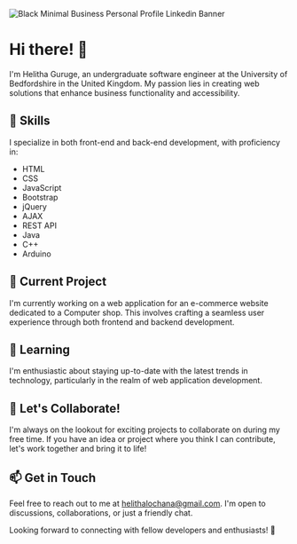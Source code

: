 ![Black Minimal Business Personal Profile Linkedin Banner](https://github.com/iamhelitha/iamhelitha/assets/145540187/39f44c8a-36f6-4a43-85ca-0d1fc5580780)

# Hi there! 👋

I'm Helitha Guruge, an undergraduate software engineer at the University of Bedfordshire in the United Kingdom. My passion lies in creating web solutions that enhance business functionality and accessibility.

## 🔧 Skills

I specialize in both front-end and back-end development, with proficiency in:

- HTML
- CSS
- JavaScript
- Bootstrap
- jQuery
- AJAX
- REST API
- Java
- C++
- Arduino

## 🚀 Current Project

I'm currently working on a web application for an e-commerce website dedicated to a Computer shop. This involves crafting a seamless user experience through both frontend and backend development.

## 🌱 Learning

I'm enthusiastic about staying up-to-date with the latest trends in technology, particularly in the realm of web application development. 

## 👯 Let's Collaborate!

I'm always on the lookout for exciting projects to collaborate on during my free time. If you have an idea or project where you think I can contribute, let's work together and bring it to life!

## 📫 Get in Touch

Feel free to reach out to me at helithalochana@gmail.com. I'm open to discussions, collaborations, or just a friendly chat.

Looking forward to connecting with fellow developers and enthusiasts! 🚀


<!--
**iamhelitha/iamhelitha** is a ✨ _special_ ✨ repository because its `README.md` (this file) appears on your GitHub profile.

Here are some ideas to get you started:

- 🔭 I’m currently working on ...
- 🌱 I’m currently learning ...
- 👯 I’m looking to collaborate on ...
- 🤔 I’m looking for help with ...
- 💬 Ask me about ...
- 📫 How to reach me: ...
- 😄 Pronouns: ...
- ⚡ Fun fact: ...
-->

